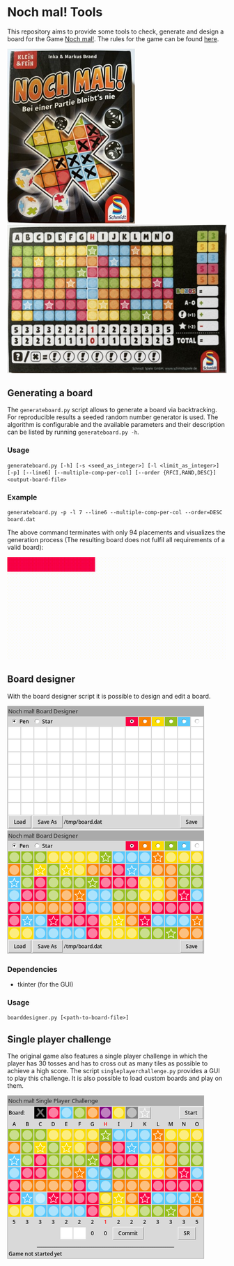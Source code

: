 # Noch mal! Tools
This repository aims to provide some tools to check, generate and design a
board for the Game [Noch mal!](https://www.schmidtspiele-shop.de/noch-mal).
The rules for the game can be found [here](https://gesellschaftsspiele.spielen.de/uploads/files/2904/57d9a9568c464.pdf).

![Noch mal! Box](img/nochmal-box.jpg) ![Noch mal! Board](img/nochmal-board.jpg)

## Generating a board
The `generateboard.py` script allows to generate a board via backtracking. For reproducible results a seeded random
number generator is used. The algorithm is configurable and the available parameters and their description can be listed
by running `generateboard.py -h`.

### Usage
    generateboard.py [-h] [-s <seed_as_integer>] [-l <limit_as_integer>] [-p] [--line6] [--multiple-comp-per-col] [--order {RFCI,RAND,DESC}] <output-board-file>

### Example
    generateboard.py -p -l 7 --line6 --multiple-comp-per-col --order=DESC board.dat

The above command terminates with only 94 placements and visualizes the generation process (The resulting board does not
fulfil all requirements of a valid board):

![Generation process gif](img/board-generation_decending-order_line6_multiple-components-per-col_limit7_94-placements.gif)

## Board designer
With the board designer script it is possible to design and edit a board.

![Board Designer empty](img/boarddesigner-empty.png)
![Board Designer black](img/boarddesigner-black-board.png)

### Dependencies
- tkinter (for the GUI)

### Usage
    boarddesigner.py [<path-to-board-file>]

## Single player challenge
The original game also features a single player challenge in which the player has 30 tosses and has to cross out as many
tiles as possible to achieve a high score. The script `singleplayerchallenge.py` provides a GUI to play this challenge.
It is also possible to load custom boards and play on them.

![Single player challenge black](img/singleplayerchallenge-blackboard.png)